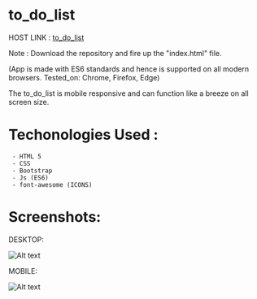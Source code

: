  
# to_do_list

HOST LINK : <a href="http://taxi-driver-snake-76274.bitballoon.com/">to_do_list</a>

Note : Download the repository and fire up the "index.html" file.

(App is made with ES6 standards and hence is supported on all modern browsers. Tested_on: Chrome, Firefox, Edge)

The to_do_list is mobile responsive and can function like a breeze on all screen size.

# Techonologies Used :

     - HTML 5
     - CSS
     - Bootstrap
     - Js (ES6)
     - font-awesome (ICONS)

# Screenshots:

DESKTOP:


![Alt text](https://github.com/divyankkarolia97/to_do_list/blob/master/SCREENSHOTS/Screenshot(%20Desktop%20).jpg "Screenshot(Desktop)")

MOBILE:


![Alt text](https://github.com/divyankkarolia97/to_do_list/blob/master/SCREENSHOTS/Screenshot(%20Mobile%20).PNG "Screenshot(Desktop)")

